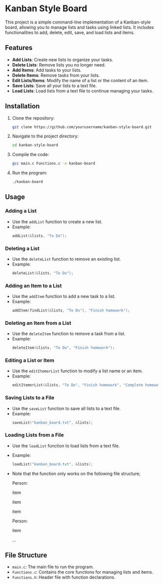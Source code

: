 # Kanban Style Board

This project is a simple command-line implementation of a Kanban-style board, allowing you to manage lists and tasks using linked lists. It includes functionalities to add, delete, edit, save, and load lists and items.

## Features

- **Add Lists**: Create new lists to organize your tasks.
- **Delete Lists**: Remove lists you no longer need.
- **Add Items**: Add tasks to your lists.
- **Delete Items**: Remove tasks from your lists.
- **Edit Lists/Items**: Modify the name of a list or the content of an item.
- **Save Lists**: Save all your lists to a text file.
- **Load Lists**: Load lists from a text file to continue managing your tasks.

## Installation

1. Clone the repository:
    ```sh
    git clone https://github.com/yourusername/kanban-style-board.git
    ```

2. Navigate to the project directory:
    ```sh
    cd kanban-style-board
    ```

3. Compile the code:
    ```sh
    gcc main.c Functions.c -o kanban-board
    ```

4. Run the program:
    ```sh
    ./kanban-board
    ```

## Usage

### Adding a List
- Use the `addList` function to create a new list.
- Example:
    ```c
    addList(&lists, "To Do");
    ```

### Deleting a List
- Use the `deleteList` function to remove an existing list.
- Example:
    ```c
    deleteList(&lists, "To Do");
    ```

### Adding an Item to a List
- Use the `addItem` function to add a new task to a list.
- Example:
    ```c
    addItem(findList(&lists, "To Do"), "Finish homework");
    ```

### Deleting an Item from a List
- Use the `deleteItem` function to remove a task from a list.
- Example:
    ```c
    deleteItem(&lists, "To Do", "Finish homework");
    ```

### Editing a List or Item
- Use the `editItemorList` function to modify a list name or an item.
- Example:
    ```c
    editItemorList(&lists, "To Do", "Finish homework", "Complete homework");
    ```

### Saving Lists to a File
- Use the `saveList` function to save all lists to a text file.
- Example:
    ```c
    saveList("kanban_board.txt", &lists);
    ```

### Loading Lists from a File
- Use the `loadList` function to load lists from a text file.
- Example:
    ```c
    loadList("kanban_board.txt", &lists);
    ```
- Note that the function only works on the following file structure;

  Person:

  item

  item

  item

  Person:

  item

  ...

## File Structure

- `main.c`: The main file to run the program.
- `Functions.c`: Contains the core functions for managing lists and items.
- `Functions.h`: Header file with function declarations.

